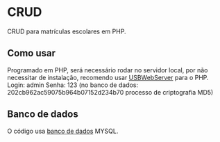 # CRUD
  CRUD para matrículas escolares em PHP.

## Como usar

  Programado em PHP, será necessário rodar no servidor local, por não necessitar de instalação, recomendo usar [USBWebServer](https://www.usbwebserver.net/webserver/) para o PHP.
  Login: admin
  Senha: 123 (no banco de dados: 202cb962ac59075b964b07152d234b70 processo de criptografia MD5)


## Banco de dados
  O código usa [banco de dados](https://github.com/edwardnichel/CRUD/blob/master/database_php.sql)  MYSQL.
